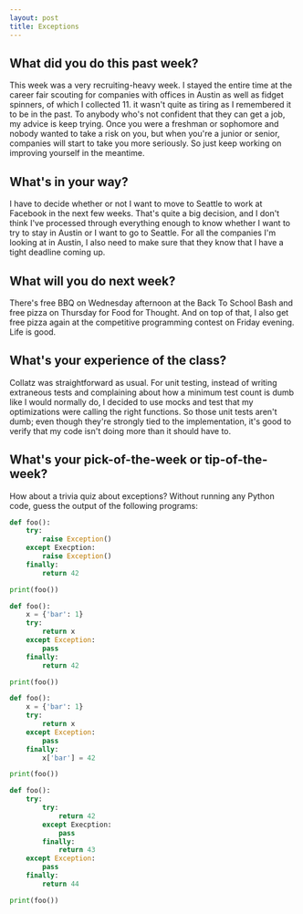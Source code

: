 ```yaml
---
layout: post
title: Exceptions
---
```


## What did you do this past week?

This week was a very recruiting-heavy week. I stayed the entire time at the career fair scouting for companies with offices in Austin as well as fidget spinners, of which I collected 11. it wasn't quite as tiring as I remembered it to be in the past. To anybody who's not confident that they can get a job, my advice is keep trying. Once you were a freshman or sophomore and nobody wanted to take a risk on you, but when you're a junior or senior, companies will start to take you more seriously. So just keep working on improving yourself in the meantime.

## What's in your way?

I have to decide whether or not I want to move to Seattle to work at Facebook in the next few weeks. That's quite a big decision, and I don't think I've processed through everything enough to know whether I want to try to stay in Austin or I want to go to Seattle. For all the companies I'm looking at in Austin, I also need to make sure that they know that I have a tight deadline coming up.

## What will you do next week?

There's free BBQ on Wednesday afternoon at the Back To School Bash and free pizza on Thursday for Food for Thought. And on top of that, I also get free pizza again at the competitive programming contest on Friday evening. Life is good.

## What's your experience of the class?

Collatz was straightforward as usual. For unit testing, instead of writing extraneous tests and complaining about how a minimum test count is dumb like I would normally do, I decided to use mocks and test that my optimizations were calling the right functions. So those unit tests aren't dumb; even though they're strongly tied to the implementation, it's good to verify that my code isn't doing more than it should have to.

## What's your pick-of-the-week or tip-of-the-week?

How about a trivia quiz about exceptions? Without running any Python code, guess the output of the following programs:

```python
def foo():
    try:
        raise Exception()
    except Execption:
        raise Exception()
    finally:
        return 42

print(foo())
```

```python
def foo():
    x = {'bar': 1}
    try:
        return x
    except Exception:
        pass
    finally:
        return 42

print(foo())
```

```python
def foo():
    x = {'bar': 1}
    try:
        return x
    except Exception:
        pass
    finally:
        x['bar'] = 42

print(foo())
```

```python
def foo():
    try:
        try:
            return 42
        except Execption:
            pass
        finally:
            return 43
    except Exception:
        pass
    finally:
        return 44

print(foo())
```
